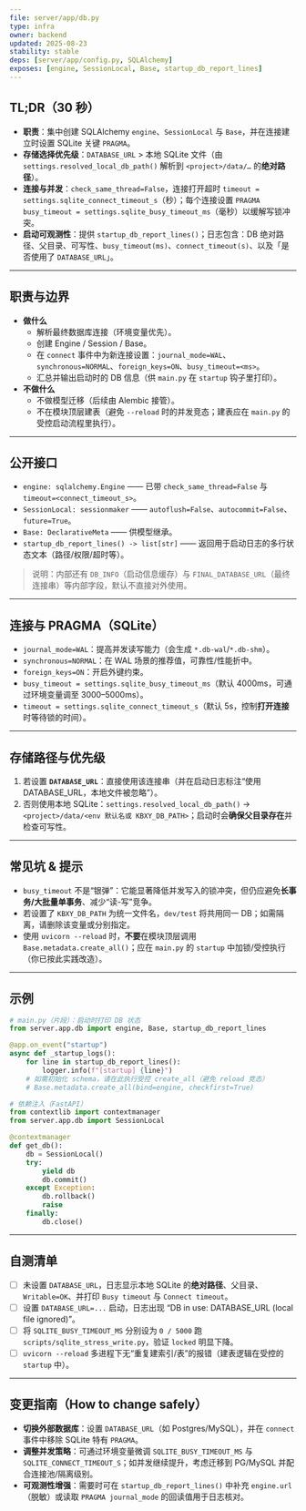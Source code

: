 ```yaml
---
file: server/app/db.py
type: infra
owner: backend
updated: 2025-08-23
stability: stable
deps: [server/app/config.py, SQLAlchemy]
exposes: [engine, SessionLocal, Base, startup_db_report_lines]
---
```


## TL;DR（30 秒）
- **职责**：集中创建 SQLAlchemy `engine`、`SessionLocal` 与 `Base`，并在连接建立时设置 SQLite 关键 `PRAGMA`。  
- **存储选择优先级**：`DATABASE_URL` > 本地 SQLite 文件（由 `settings.resolved_local_db_path()` 解析到 `<project>/data/…` 的**绝对路径**）。  
- **连接与并发**：`check_same_thread=False`，连接打开超时 `timeout = settings.sqlite_connect_timeout_s`（秒）；每个连接设置 `PRAGMA busy_timeout = settings.sqlite_busy_timeout_ms`（毫秒）以缓解写锁冲突。  
- **启动可观测性**：提供 `startup_db_report_lines()`；日志包含：DB 绝对路径、父目录、可写性、`busy_timeout(ms)`、`connect_timeout(s)`、以及「是否使用了 `DATABASE_URL`」。  

---

## 职责与边界
- **做什么**  
  - 解析最终数据库连接（环境变量优先）。  
  - 创建 Engine / Session / Base。  
  - 在 `connect` 事件中为新连接设置：`journal_mode=WAL`、`synchronous=NORMAL`、`foreign_keys=ON`、`busy_timeout=<ms>`。  
  - 汇总并输出启动时的 DB 信息（供 `main.py` 在 `startup` 钩子里打印）。  
- **不做什么**  
  - 不做模型迁移（后续由 Alembic 接管）。  
  - 不在模块顶层建表（避免 `--reload` 时的并发竞态；建表应在 `main.py` 的受控启动流程里执行）。

---

## 公开接口
- `engine: sqlalchemy.Engine` —— 已带 `check_same_thread=False` 与 `timeout=<connect_timeout_s>`。  
- `SessionLocal: sessionmaker` —— `autoflush=False`、`autocommit=False`、`future=True`。  
- `Base: DeclarativeMeta` —— 供模型继承。  
- `startup_db_report_lines() -> list[str]` —— 返回用于启动日志的多行状态文本（路径/权限/超时等）。  

> 说明：内部还有 `DB_INFO`（启动信息缓存）与 `FINAL_DATABASE_URL`（最终连接串）等内部字段，默认不直接对外使用。

---

## 连接与 PRAGMA（SQLite）
- `journal_mode=WAL`：提高并发读写能力（会生成 `*.db-wal`/`*.db-shm`）。  
- `synchronous=NORMAL`：在 WAL 场景的推荐值，可靠性/性能折中。  
- `foreign_keys=ON`：开启外键约束。  
- `busy_timeout = settings.sqlite_busy_timeout_ms`（默认 4000ms，可通过环境变量调至 3000–5000ms）。  
- `timeout = settings.sqlite_connect_timeout_s`（默认 5s，控制**打开连接**时等待锁的时间）。  

---

## 存储路径与优先级
1. 若设置 **`DATABASE_URL`**：直接使用该连接串（并在启动日志标注“使用 DATABASE_URL，本地文件被忽略”）。  
2. 否则使用本地 SQLite：`settings.resolved_local_db_path()` → `<project>/data/<env 默认名或 KBXY_DB_PATH>`；启动时会**确保父目录存在**并检查可写性。  

---

## 常见坑 & 提示
- `busy_timeout` 不是“银弹”：它能显著降低并发写入的锁冲突，但仍应避免**长事务/大批量单事务**、减少“读-写”竞争。  
- 若设置了 `KBXY_DB_PATH` 为统一文件名，`dev/test` 将共用同一 DB；如需隔离，请删除该变量或分别指定。  
- 使用 `uvicorn --reload` 时，**不要**在模块顶层调用 `Base.metadata.create_all()`；应在 `main.py` 的 `startup` 中加锁/受控执行（你已按此实践改造）。  

---

## 示例
```py
# main.py（片段）：启动时打印 DB 状态
from server.app.db import engine, Base, startup_db_report_lines

@app.on_event("startup")
async def _startup_logs():
    for line in startup_db_report_lines():
        logger.info(f"[startup] {line}")
    # 如需初始化 schema，请在此执行受控 create_all（避免 reload 竞态）
    # Base.metadata.create_all(bind=engine, checkfirst=True)
```

```py
# 依赖注入（FastAPI）
from contextlib import contextmanager
from server.app.db import SessionLocal

@contextmanager
def get_db():
    db = SessionLocal()
    try:
        yield db
        db.commit()
    except Exception:
        db.rollback()
        raise
    finally:
        db.close()
```

---

## 自测清单
- [ ] 未设置 `DATABASE_URL`，日志显示本地 SQLite 的**绝对路径**、父目录、`Writable=OK`、并打印 `Busy timeout` 与 `Connect timeout`。  
- [ ] 设置 `DATABASE_URL=...` 启动，日志出现 “DB in use: DATABASE_URL (local file ignored)”。  
- [ ] 将 `SQLITE_BUSY_TIMEOUT_MS` 分别设为 `0 / 5000` 跑 `scripts/sqlite_stress_write.py`，验证 `locked` 明显下降。  
- [ ] `uvicorn --reload` 多进程下无“重复建索引/表”的报错（建表逻辑在受控的 `startup` 中）。  

---

## 变更指南（How to change safely）
- **切换外部数据库**：设置 `DATABASE_URL`（如 Postgres/MySQL），并在 `connect` 事件中移除 SQLite 特有 `PRAGMA`。  
- **调整并发策略**：可通过环境变量微调 `SQLITE_BUSY_TIMEOUT_MS` 与 `SQLITE_CONNECT_TIMEOUT_S`；如并发继续提升，考虑迁移到 PG/MySQL 并配合连接池/隔离级别。  
- **可观测性增强**：需要时可在 `startup_db_report_lines()` 中补充 `engine.url`（脱敏）或读取 `PRAGMA journal_mode` 的回读值用于日志核对。